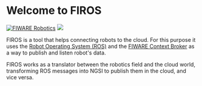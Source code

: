# Welcome to FIROS

[![FIWARE Robotics](https://nexus.lab.fiware.org/repository/raw/public/badges/chapters/robotics.svg)](https://www.fiware.org/developers/catalogue/)
[![](https://img.shields.io/badge/tag-firos-orange.svg?logo=stackoverflow)](https://stackoverflow.com/questions/tagged/fiware+ros)

FIROS is a tool that helps connecting robots to the cloud. For this purpose it uses the [Robot Operating System (ROS)](http://www.ros.org/) and the [FIWARE Context Broker](https://github.com/telefonicaid/fiware-orion) as a way to publish and listen robot's data.

FIROS works as a translator between the robotics field and the cloud world, transforming ROS messages into NGSI to publish them in the cloud, and vice versa.
